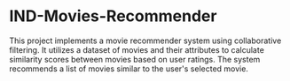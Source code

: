 # IND-Movies-Recommender
This project implements a movie recommender system using collaborative filtering. It utilizes a dataset of movies and their attributes to calculate similarity scores between movies based on user ratings. The system recommends a list of movies similar to the user's selected movie.
